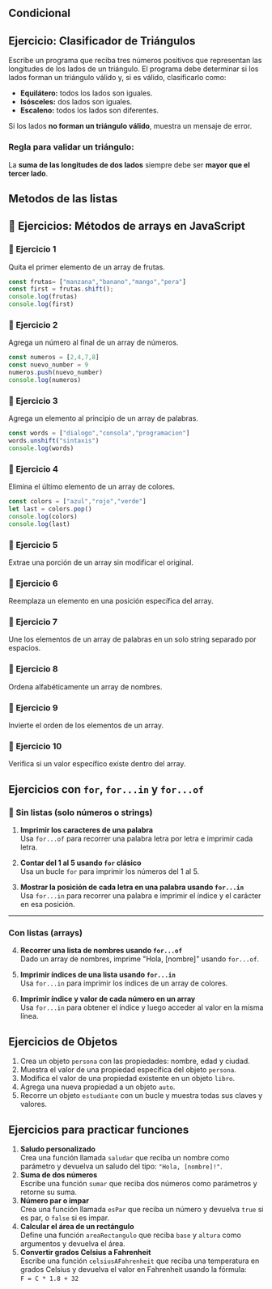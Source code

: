 ## Condicional
##  Ejercicio: Clasificador de Triángulos

Escribe un programa que reciba tres números positivos que representan las longitudes de los lados de un triángulo. El programa debe determinar si los lados forman un triángulo válido y, si es válido, clasificarlo como:

- **Equilátero:** todos los lados son iguales.
- **Isósceles:** dos lados son iguales.
- **Escaleno:** todos los lados son diferentes.

Si los lados **no forman un triángulo válido**, muestra un mensaje de error.

###  Regla para validar un triángulo:

La **suma de las longitudes de dos lados** siempre debe ser **mayor que el tercer lado**.


## Metodos de las listas

## 🧪 Ejercicios: Métodos de arrays en JavaScript

### 🔹 Ejercicio 1
Quita el primer elemento de un array de frutas.
```js
const frutas= ["manzana","banano","mango","pera"]
const first = frutas.shift();
console.log(frutas)
console.log(first)
```
### 🔹 Ejercicio 2
Agrega un número al final de un array de números.
```js
const numeros = [2,4,7,8]
const nuevo_number = 9
numeros.push(nuevo_number)
console.log(numeros)

```
### 🔹 Ejercicio 3
Agrega un elemento al principio de un array de palabras.
```js
const words = ["dialogo","consola","programacion"]
words.unshift("sintaxis")
console.log(words)
```
### 🔹 Ejercicio 4
Elimina el último elemento de un array de colores.
```js
const colors = ["azul","rojo","verde"]
let last = colors.pop()
console.log(colors)
console.log(last)
```
### 🔹 Ejercicio 5
Extrae una porción de un array sin modificar el original.

### 🔹 Ejercicio 6
Reemplaza un elemento en una posición específica del array.

### 🔹 Ejercicio 7
Une los elementos de un array de palabras en un solo string separado por espacios.

### 🔹 Ejercicio 8
Ordena alfabéticamente un array de nombres.

### 🔹 Ejercicio 9
Invierte el orden de los elementos de un array.

### 🔹 Ejercicio 10
Verifica si un valor específico existe dentro del array.


## Ejercicios con `for`, `for...in` y `for...of`

### 🔹 Sin listas (solo números o strings)

1. **Imprimir los caracteres de una palabra**  
   Usa `for...of` para recorrer una palabra letra por letra e imprimir cada letra.

2. **Contar del 1 al 5 usando `for` clásico**  
   Usa un bucle `for` para imprimir los números del 1 al 5.

3. **Mostrar la posición de cada letra en una palabra usando `for...in`**  
   Usa `for...in` para recorrer una palabra e imprimir el índice y el carácter en esa posición.

---

### Con listas (arrays)

4. **Recorrer una lista de nombres usando `for...of`**  
   Dado un array de nombres, imprime "Hola, [nombre]" usando `for...of`.

5. **Imprimir índices de una lista usando `for...in`**  
   Usa `for...in` para imprimir los índices de un array de colores.

6. **Imprimir índice y valor de cada número en un array**  
   Usa `for...in` para obtener el índice y luego acceder al valor en la misma línea.


## Ejercicios de Objetos

1. Crea un objeto `persona` con las propiedades: nombre, edad y ciudad.
2. Muestra el valor de una propiedad específica del objeto `persona`.
3. Modifica el valor de una propiedad existente en un objeto `libro`.
4. Agrega una nueva propiedad a un objeto `auto`.
5. Recorre un objeto `estudiante` con un bucle y muestra todas sus claves y valores.

##  Ejercicios para practicar funciones

1. **Saludo personalizado**  
   Crea una función llamada `saludar` que reciba un nombre como parámetro y devuelva un saludo del tipo: `"Hola, [nombre]!"`.
2. **Suma de dos números**  
   Escribe una función `sumar` que reciba dos números como parámetros y retorne su suma.
3. **Número par o impar**  
   Crea una función llamada `esPar` que reciba un número y devuelva `true` si es par, o `false` si es impar.
4. **Calcular el área de un rectángulo**  
   Define una función `areaRectangulo` que reciba `base` y `altura` como argumentos y devuelva el área.
5. **Convertir grados Celsius a Fahrenheit**  
   Escribe una función `celsiusAFahrenheit` que reciba una temperatura en grados Celsius y devuelva el valor en Fahrenheit usando la fórmula:  
   `F = C * 1.8 + 32`